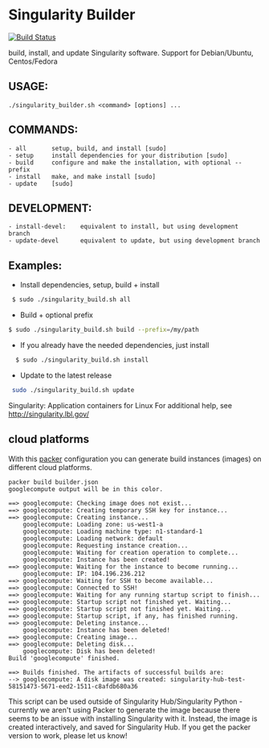 # Singularity Builder 
[![Build Status](https://travis-ci.org/ArangoGutierrez/singularity-builder.svg?branch=master)](https://travis-ci.org/ArangoGutierrez/singularity-builder)

build, install, and update Singularity software. 
Support for Debian/Ubuntu, Centos/Fedora

## USAGE: 
```
./singularity_builder.sh <command> [options] ...
```

## COMMANDS:
	- all		setup, build, and install [sudo]
	- setup		install dependencies for your distribution [sudo]
	- build		configure and make the installation, with optional --prefix
	- install	make, and make install [sudo]
	- update	[sudo]

## DEVELOPMENT:
	- install-devel: 	equivalent to install, but using development branch 
	- update-devel  	equivalent to update, but using development branch

## Examples:

- Install dependencies, setup, build + install
```bash
 $ sudo ./singularity_build.sh all
```
- Build + optional prefix
```bash
$ sudo ./singularity_build.sh build --prefix=/my/path
```
- If you already have the needed dependencies, just install
```bash
  $ sudo ./singularity_build.sh install
```
- Update to the latest release
```bash
 sudo ./singularity_build.sh update
```

Singularity: Application containers for Linux
For additional help, see http://singularity.lbl.gov/

## cloud platforms

With this [packer](https://www.packer.io/docs/command-line/build.html) configuration you can generate build instances (images) on different cloud platforms. 


	packer build builder.json 
	googlecompute output will be in this color.

	==> googlecompute: Checking image does not exist...
	==> googlecompute: Creating temporary SSH key for instance...
	==> googlecompute: Creating instance...
	    googlecompute: Loading zone: us-west1-a
	    googlecompute: Loading machine type: n1-standard-1
	    googlecompute: Loading network: default
	    googlecompute: Requesting instance creation...
	    googlecompute: Waiting for creation operation to complete...
	    googlecompute: Instance has been created!
	==> googlecompute: Waiting for the instance to become running...
	    googlecompute: IP: 104.196.236.212
	==> googlecompute: Waiting for SSH to become available...
	==> googlecompute: Connected to SSH!
	==> googlecompute: Waiting for any running startup script to finish...
	==> googlecompute: Startup script not finished yet. Waiting...
	==> googlecompute: Startup script not finished yet. Waiting...
	==> googlecompute: Startup script, if any, has finished running.
	==> googlecompute: Deleting instance...
	    googlecompute: Instance has been deleted!
	==> googlecompute: Creating image...
	==> googlecompute: Deleting disk...
	    googlecompute: Disk has been deleted!
	Build 'googlecompute' finished.

	==> Builds finished. The artifacts of successful builds are:
	--> googlecompute: A disk image was created: singularity-hub-test-58151473-5671-eed2-1511-c8afdb680a36

This script can be used outside of Singularity Hub/Singularity Python - currently we aren't using Packer to generate the image because there seems to be an issue with installing Singularity with it. Instead, the image is created interactively, and saved for Singularity Hub. If you get the packer version to work, please let us know!
